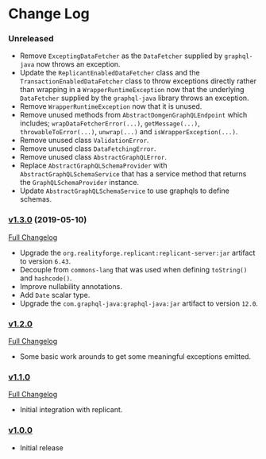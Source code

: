 # Change Log

### Unreleased

* Remove `ExceptingDataFetcher` as the `DataFetcher` supplied by `graphql-java` now throws an exception.
* Update the `ReplicantEnabledDataFetcher` class and the `TransactionEnabledDataFetcher` class to throw
  exceptions directly rather than wrapping in a `WrapperRuntimeException` now that the underlying `DataFetcher`
  supplied by the `graphql-java` library throws an exception.
* Remove `WrapperRuntimeException` now that it is unused.
* Remove unused methods from `AbstractDomgenGraphQLEndpoint` which includes; `wrapDataFetcherError(...)`,
  `getMessage(...)`, `throwableToError(...)`, `unwrap(...)` and `isWrapperException(...)`.
* Remove unused class `ValidationError`.
* Remove unused class `DataFetchingError`.
* Remove unused class `AbstractGraphQLError`.
* Replace `AbstractGraphQLSchemaProvider` with `AbstractGraphQLSchemaService` that has a service method that
  returns the `GraphQLSchemaProvider` instance.
* Update `AbstractGraphQLSchemaService` to use graphqls to define schemas.

### [v1.3.0](https://github.com/realityforge/graphql-domgen-support/tree/v1.3.0) (2019-05-10)
[Full Changelog](https://github.com/realityforge/graphql-domgen-support/compare/v1.2.0...v1.3.0)

* Upgrade the `org.realityforge.replicant:replicant-server:jar` artifact to version `6.43`.
* Decouple from `commons-lang` that was used when defining `toString()` and `hashcode()`.
* Improve nullability annotations.
* Add `Date` scalar type.
* Upgrade the `com.graphql-java:graphql-java:jar` artifact to version `12.0`.

### [v1.2.0](https://github.com/replicant4j/replicant/tree/v1.2.0)
[Full Changelog](https://github.com/replicant4j/replicant/compare/v1.1.0...v1.2.0)

* Some basic work arounds to get some meaningful exceptions emitted.

### [v1.1.0](https://github.com/replicant4j/replicant/tree/v1.1.0)
[Full Changelog](https://github.com/replicant4j/replicant/compare/v1.0.0...v1.1.0)

* Initial integration with replicant.

### [v1.0.0](https://github.com/replicant4j/replicant/tree/v1.0.0)

* Initial release
